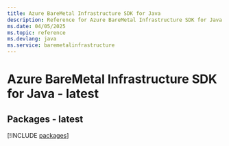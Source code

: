 ```yaml
---
title: Azure BareMetal Infrastructure SDK for Java
description: Reference for Azure BareMetal Infrastructure SDK for Java
ms.date: 04/05/2025
ms.topic: reference
ms.devlang: java
ms.service: baremetalinfrastructure
---
```

# Azure BareMetal Infrastructure SDK for Java - latest
## Packages - latest
[!INCLUDE [packages](baremetal-infrastructure-index.md)]